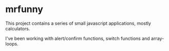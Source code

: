 # **mrfunny**

This project contains a series of small javascript applications, mostly calculators.

I've been working with alert/confirm functions, switch functions and array-loops.